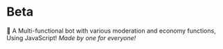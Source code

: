 # Beta
🔮 A Multi-functional bot with various moderation and economy functions, Using JavaScript! *Made by one for everyone!*
